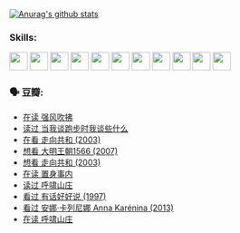 
[![Anurag's github stats](https://github-readme-stats.vercel.app/api?username=w940853815)](https://github.com/anuraghazra/github-readme-stats)

### Skills:

<code><img height="32" src="https://cdn.jsdelivr.net/npm/simple-icons@v5/icons/python.svg"></code>
<code><img height="32" src="https://cdn.jsdelivr.net/npm/simple-icons@v5/icons/javascript.svg"></code>
<code><img height="32" src="https://cdn.jsdelivr.net/npm/simple-icons@v5/icons/django.svg"></code>
<code><img height="32" src="https://cdn.jsdelivr.net/npm/simple-icons@v5/icons/flask.svg"></code>
<code><img height="32" src="https://cdn.jsdelivr.net/npm/simple-icons@v5/icons/vuetify.svg"></code>
<code><img height="32" src="https://cdn.jsdelivr.net/npm/simple-icons@v5/icons/git.svg"></code>
<code><img height="32" src="https://cdn.jsdelivr.net/npm/simple-icons@v5/icons/docker.svg"></code>
<code><img height="32" src="https://cdn.jsdelivr.net/npm/simple-icons@v5/icons/postgresql.svg"></code>
<code><img height="32" src="https://cdn.jsdelivr.net/npm/simple-icons@v5/icons/elasticsearch.svg"></code>
<code><img height="32" src="https://cdn.jsdelivr.net/npm/simple-icons@v5/icons/macos.svg"></code>
<code><img height="32" src="https://cdn.jsdelivr.net/npm/simple-icons@v5/icons/linux.svg"></code>

### 🗣 豆瓣:

<!-- DOUBAN-ACTIVITIES:START -->
- [在读 强风吹拂](https://www.douban.com/people/136069238/status/3725395475/?_i=42277744)
- [读过 当我谈跑步时我谈些什么](https://www.douban.com/people/136069238/status/3715422296/?_i=42277744)
- [在看 走向共和‎ (2003)](https://www.douban.com/people/136069238/status/3711470443/?_i=42277744)
- [想看 大明王朝1566‎ (2007)](https://www.douban.com/people/136069238/status/3710980213/?_i=42277744)
- [想看 走向共和‎ (2003)](https://www.douban.com/people/136069238/status/3710980002/?_i=42277744)
- [在读 置身事内](https://www.douban.com/people/136069238/status/3710472151/?_i=42277744)
- [读过 呼啸山庄](https://www.douban.com/people/136069238/status/3710470617/?_i=42277744)
- [看过 有话好好说‎ (1997)](https://www.douban.com/people/136069238/status/3709833172/?_i=42277744)
- [看过 安娜·卡列尼娜 Anna Karénina‎ (2013)](https://www.douban.com/people/136069238/status/3708942010/?_i=42277744)
- [在读 呼啸山庄](https://www.douban.com/people/136069238/status/3701626992/?_i=42277744)
<!-- DOUBAN-ACTIVITIES:END -->
<!--
**w940853815/w940853815** is a ✨ _special_ ✨ repository because its `README.md` (this file) appears on your GitHub profile.

Here are some ideas to get you started:

- 🔭 I’m currently working on ...
- 🌱 I’m currently learning ...
- 👯 I’m looking to collaborate on ...
- 🤔 I’m looking for help with ...
- 💬 Ask me about ...
- 📫 How to reach me: ...
- 😄 Pronouns: ...
- ⚡ Fun fact: ...
-->
